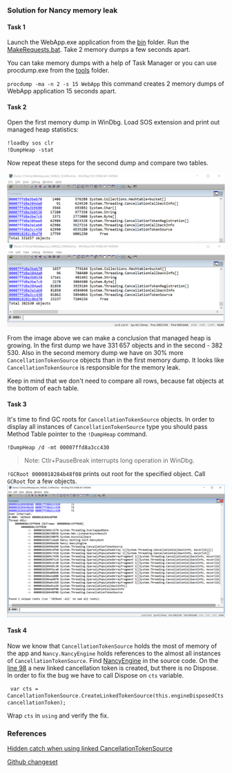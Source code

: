 ### Solution for Nancy memory leak

#### Task 1

Launch the WebApp.exe application from the [bin](bin/) folder. Run the [MakeRequests.bat](bin/MakeRequests.bat). Take 2 memory dumps a few seconds apart.

You can take memory dumps with a help of Task Manager or you can use procdump.exe from the [tools](../tools/) folder. 

`procdump -ma -n 2 -s 15 WebApp` this command creates 2 memory dumps of WebApp application 15 seconds apart.

#### Task 2

Open the first memory dump in WinDbg. Load SOS extension and print out managed heap statistics:
```
!loadby sos clr
!DumpHeap -stat
```
Now repeat these steps for the second dump and compare two tables.

![Heap stat for 2 dumps](img/HeapStatFor2Dumps.png)

From the image above we can make a conclusion that managed heap is growing. In the first dump we have 331 657 objects and in the second - 382 530.
Also in the second memory dump we have on 30% more `CancellationTokenSource` objects than in the first memory dump. It looks like `CancellationTokenSource` is responsible for the memory leak.

Keep in mind that we don't need to compare all rows, because fat objects at the bottom of each table.

#### Task 3

It's time to find GC roots for `CancellationTokenSource` objects. In order to display all instances of `CancellationTokenSource` type you should pass Method Table pointer to the `!DumpHeap` command.
```
!DumpHeap /d -mt 00007ffd8a3cc430
```
> Note: Ctlr+PauseBreak interrupts long operation in WinDbg.

`!GCRoot 0000018284b48f08` prints out root for the specified object. Call `GCRoot` for a few objects.
![GCRoot for CancellationTokenSource](img/GCRootForCancellationTokenSource.PNG)

#### Task 4

Now we know that `CancellationTokenSource` holds the most of memory of the app and `Nancy.NancyEngine` holds references to the almost all instances of `CancellationTokenSource`.
Find [NancyEngine](https://github.com/shchahrykovich/diagnostics-courses/blob/master/case-nancy-memory-leak/src/Nancy-1.4.1/Nancy/NancyEngine.cs) in the source code.
On the [line 98](https://github.com/shchahrykovich/diagnostics-courses/blob/master/case-nancy-memory-leak/src/Nancy-1.4.1/Nancy/NancyEngine.cs#L98) a new linked cancellation token is created, but there is no Dispose.
In order to fix the bug we have to call Dispose on `cts` variable.
```
 var cts = CancellationTokenSource.CreateLinkedTokenSource(this.engineDisposedCts.Token, cancellationToken);
```
Wrap `cts` in `using` and verify the fix.

### References
[Hidden catch when using linked CancellationTokenSource](https://lowleveldesign.wordpress.com/2015/11/30/catch-in-cancellationtokensource)

[Github changeset](https://github.com/NancyFx/Nancy/commit/7d70fed4c1dbd9bd530564c4e06a178ed2e19ef6)